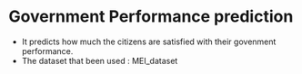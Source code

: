 # Government Performance prediction

- It predicts how much the citizens are satisfied with their govenment performance.
- The dataset that been used : MEI_dataset
